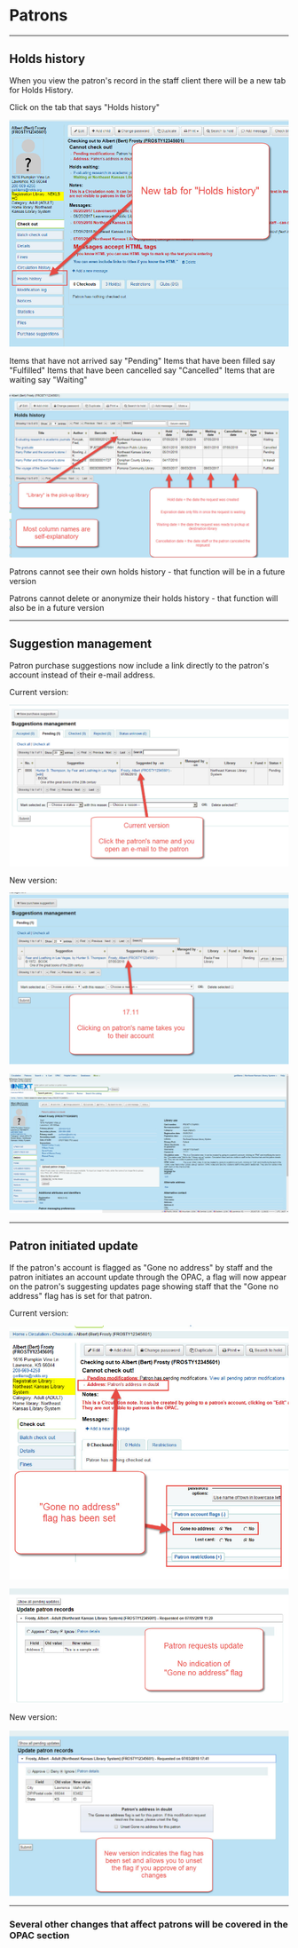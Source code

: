 # Patrons

***

## Holds history

When you view the patron's record in the staff client there will be a new tab for Holds History.

Click on the tab that says "Holds history"

![Holds history](../.gitbook/assets/1711-010.holdshistory.jpg)

Items that have not arrived say "Pending" Items that have been filled say "Fulfilled" Items that have been cancelled say "Cancelled" Items that are waiting say "Waiting"

![Holds history columns and statuses](../.gitbook/assets/1711-020.holdshistory.jpg)

Patrons cannot see their own holds history - that function will be in a future version

Patrons cannot delete or anonymize their holds history - that function will also be in a future version

***

## Suggestion management

Patron purchase suggestions now include a link directly to the patron's account instead of their e-mail address.

Current version:

![Suggestion management 17.05](../.gitbook/assets/1711-030.suggestionmanagement.jpg)

New version:

![Suggestion management 17.11](../.gitbook/assets/1711-040.suggestionmanagement.jpg)

![Suggestion management 17.11 destination](../.gitbook/assets/1711-050.suggestionmanagement.jpg)

***

## Patron initiated update

If the patron's account is flagged as "Gone no address" by staff and the patron initiates an account update through the OPAC, a flag will now appear on the patron's suggesting updates page showing staff that the "Gone no address" flag has is set for that patron.

Current version:

![Patron initiated update 17.05 - 1](../.gitbook/assets/1711-060.gonenoaddress.jpg)

![Patron initiated update 17.05 - 2](../.gitbook/assets/1711-070.gonenoaddress.jpg)

New version:

![Patron initiated update 17.11](../.gitbook/assets/1711-080.gonenoaddress.jpg)

***

### Several other changes that affect patrons will be covered in the OPAC section
